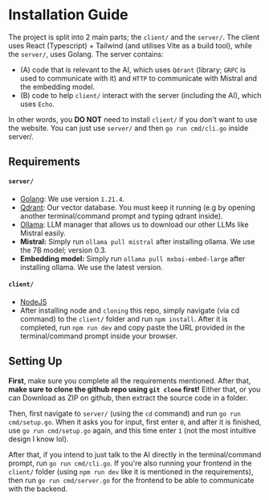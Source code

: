 # Installation Guide
The project is split into 2 main parts; the `client/` and the `server/`. The client uses React (Typescript) + Tailwind (and utilises Vite as a build tool), while the `server/`, uses Golang. The server
contains: 
- (A) code that is relevant to the AI, which uses `Qdrant` (library; `GRPC` is used to communicate with it) and `HTTP` to communicate with Mistral and the embedding model.
- (B) code to help `client/` interact with the server (including the AI), which uses `Echo`.

In other words, you **DO NOT** need to install `client/` if you don't want to use the website. You can just use `server/` and then `go run cmd/cli.go` inside server/.

## Requirements
#### `server/`
- [Golang](https://go.dev/doc/install): We use version `1.21.4`.
- [Qdrant](https://github.com/qdrant/qdrant/releases/tag/v1.14.1): Our vector database. You must keep it running (e.g by opening another terminal/command prompt and typing qdrant inside).
- [Ollama](https://ollama.com/download/windows): LLM manager that allows us to download our other LLMs like Mistral easily.
- **Mistral:** Simply run `ollama pull mistral` after installing ollama. We use the 7B model; version 0.3.
- **Embedding model:** Simply run `ollama pull mxbai-embed-large` after installing ollama. We use the latest version.

#### `client/`
- [NodeJS](https://nodejs.org/en/download)
- After installing node and `cloning` this repo, simply navigate (via cd command) to the `client/` folder and run `npm install`. After it is completed, run `npm run dev` and copy paste
the URL provided in the terminal/command prompt inside your browser.

## Setting Up

**First**, make sure you complete all the requirements mentioned. After that, **make sure to clone the github repo using `git clone` first!** 
Either that, or you can Download as ZIP on github, then extract the source code in a folder.

Then, first navigate to `server/` (using the `cd` command) and run `go run cmd/setup.go`. When it asks you for input, first enter `0`, and after it is finished, use `go run cmd/setup.go`
again, and this time enter `1` (not the most intuitive design I know lol).

After that, if you intend to just talk to the AI directly in the terminal/command prompt, run `go run cmd/cli.go`. If you're also running your frontend in the `client/` folder (using
`npm run dev` like it is mentioned in the requirements), then run `go run cmd/server.go` for the frontend to be able to communicate with the backend.
